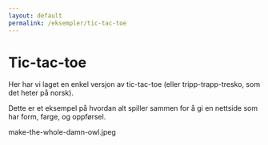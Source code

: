 ```yaml
---
layout: default
permalink: /eksempler/tic-tac-toe
---
```


# Tic-tac-toe

Her har vi laget en enkel versjon av tic-tac-toe (eller tripp-trapp-tresko, som det heter på norsk).

Dette er et eksempel på hvordan alt spiller sammen for å gi en nettside som har form, farge, og oppførsel.

make-the-whole-damn-owl.jpeg